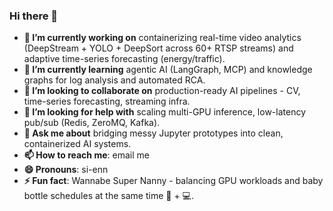 ### Hi there 👋

<!--
**syenpark/syenpark** is a ✨ _special_ ✨ repository because its `README.md` (this file) appears on your GitHub profile.

Here are some ideas to get you started:

- 🔭 I’m currently working on ...
- 🌱 I’m currently learning ...
- 👯 I’m looking to collaborate on ...
- 🤔 I’m looking for help with ...
- 💬 Ask me about ...
- 📫 How to reach me: ...
- 😄 Pronouns: ...
- ⚡ Fun fact: ...
-->

- **🔭 I’m currently working on** containerizing real-time video analytics (DeepStream + YOLO + DeepSort across 60+ RTSP streams) and adaptive time-series forecasting (energy/traffic).
- **🌱 I’m currently learning** agentic AI (LangGraph, MCP) and knowledge graphs for log analysis and automated RCA.
- **👯 I’m looking to collaborate on** production-ready AI pipelines - CV, time-series forecasting, streaming infra.
- **🤔 I’m looking for help with** scaling multi-GPU inference, low-latency pub/sub (Redis, ZeroMQ, Kafka).
- **💬 Ask me about** bridging messy Jupyter prototypes into clean, containerized AI systems.
- **📫 How to reach me**: email me
- **😄 Pronouns**: si-enn
- **⚡ Fun fact**: Wannabe Super Nanny - balancing GPU workloads and baby bottle schedules at the same time 🍼 + 💻.
